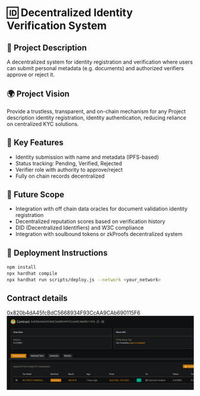 # 🆔 Decentralized Identity Verification System

## 📘 Project Description

A decentralized system for identity registration and verification where users can submit personal metadata (e.g. documents) and authorized verifiers approve or reject it.

## 🌍 Project Vision

Provide a trustless, transparent, and on-chain mechanism for any Project description identity registration, identity authentication, reducing reliance on centralized KYC solutions.

## 🔑 Key Features

- Identity submission with name and metadata (IPFS-based)
- Status tracking: Pending, Verified, Rejected
- Verifier role with authority to approve/reject
- Fully on chain records decentralized 

## 🚀 Future Scope

- Integration with off chain data oracles for document validation identity registration
- Decentralized reputation scores based on verification history
- DID (Decentralized Identifiers) and W3C compliance
- Integration with soulbound tokens or zkProofs decentralized system

## 📜 Deployment Instructions

```bash
npm install
npx hardhat compile
npx hardhat run scripts/deploy.js --network <your_network>
```

## Contract details
0x820b4dA45fcBdC5668934F93CcAA9CAb690115F6![alt text](image.png)
